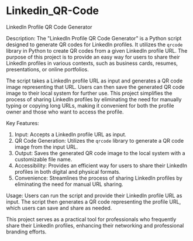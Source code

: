 # Linkedin_QR-Code

LinkedIn Profile QR Code Generator

Description:
The "LinkedIn Profile QR Code Generator" is a Python script designed to generate QR codes for LinkedIn profiles. It utilizes the `qrcode` library in Python 
to create QR codes from a given LinkedIn profile URL. The purpose of this project is to provide an easy way for users to share their LinkedIn profiles
in various contexts, such as business cards, resumes, presentations, or online portfolios.

The script takes a LinkedIn profile URL as input and generates a QR code image representing that URL. Users can then save the generated QR code 
image to their local system for further use. This project simplifies the process of sharing LinkedIn profiles by eliminating the need for manually typing
or copying long URLs, making it convenient for both the profile owner and those who want to access the profile.

Key Features:
1. Input: Accepts a LinkedIn profile URL as input.
2. QR Code Generation: Utilizes the `qrcode` library to generate a QR code image from the input URL.
3. Output: Saves the generated QR code image to the local system with a customizable file name.
4. Accessibility: Provides an efficient way for users to share their LinkedIn profiles in both digital and physical formats.
5. Convenience: Streamlines the process of sharing LinkedIn profiles by eliminating the need for manual URL sharing.

Usage:
Users can run the script and provide their LinkedIn profile URL as input. The script then generates a QR code representing the profile 
URL, which users can save and share as needed.

This project serves as a practical tool for professionals who frequently share their LinkedIn profiles, enhancing their networking and 
professional branding efforts.
